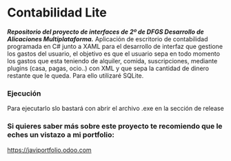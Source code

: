 # Contabilidad Lite
***Repositorio del proyecto de interfaces de 2º de DFGS Desarrollo de Alicaciones Multiplataforma.***
Aplicación de escritorio de contabilidad programada en C# junto a XAML para el desarrollo de interfaz que gestione los gastos del usuario, el objetivo es que el usuario sepa en todo momento los gastos que esta teniendo de alquiler, comida, suscripciones, mediante plugins (casa, pagas, ocio..) con XML y que sepa la cantidad de dinero restante que le queda. Para ello utilizaré SQLite.

### Ejecución
Para ejecutarlo slo bastará con abrir el archivo .exe en la sección de release

### Si quieres saber más sobre este proyecto te recomiendo que le eches un vistazo a mi portfolio:
https://javiportfolio.odoo.com

